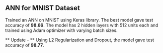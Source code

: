 ## ANN for MNIST Dataset

Trained an ANN on MNIST using Keras library. The best model gave test accuracy of **98.66**. The model has 2 hidden layers with 512 units each and trained using Adam optimizer with varying batch sizes.

** Update - ** Using L2 Regularization and Dropout, the model gave test accuracy of **98.77**. 
